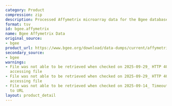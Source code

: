 ```yaml
---
category: Product
compression: zip
description: Processed Affymetrix microarray data for the Bgee database
format: tsv
id: bgee.affymetrix
name: Bgee Affymetrix Data
original_source:
- bgee
product_url: https://www.bgee.org/download/data-dumps/current/affymetrix/
secondary_source:
- bgee
warnings:
- File was not able to be retrieved when checked on 2025-09-29_ HTTP 404 error when
  accessing file
- File was not able to be retrieved when checked on 2025-09-29_ HTTP 404 error when
  accessing file
- File was not able to be retrieved when checked on 2025-09-14_ Timeout connecting
  to URL
layout: product_detail
---
```

